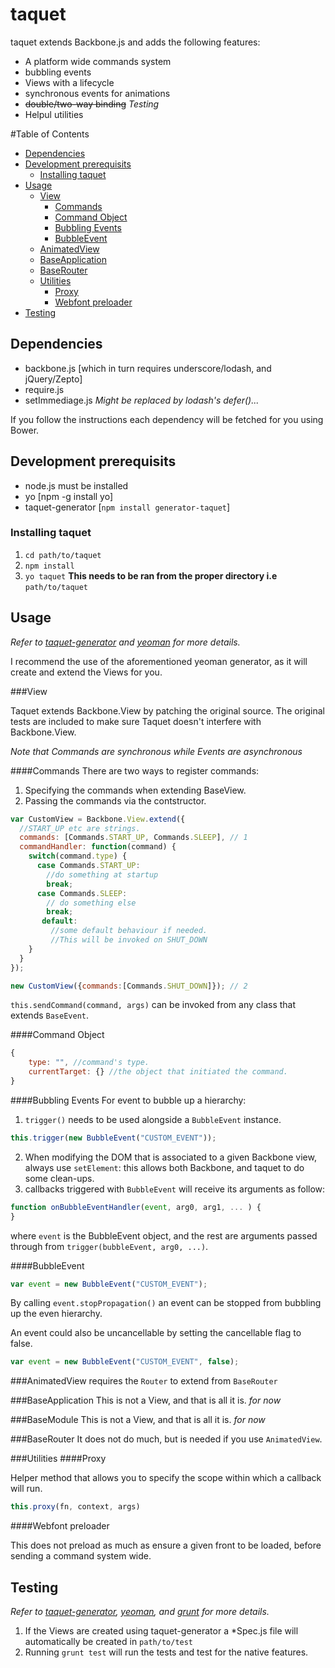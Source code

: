 # taquet

taquet extends Backbone.js and adds the following features:

- A platform wide commands system
- bubbling events
- Views with a lifecycle
- synchronous events for animations
- ~~double/two-way binding~~ _Testing_
- Helpul utilities

#Table of Contents
- [Dependencies](#dependencies)
- [Development prerequisits](#development-prerequisits)
	- [Installing taquet](#installing-taquet)
- [Usage](#usage)
	- [View](#view)
		- [Commands](#commands)
		- [Command Object](#command-object)
		- [Bubbling Events](#bubbling-events)
		- [BubbleEvent](#bubbleevent)
	- [AnimatedView](#animatedview)
	- [BaseApplication](#baseapplication)
	- [BaseRouter](#baserouter)
	- [Utilities](#utilities)
		- [Proxy](#proxy)
		- [Webfont preloader](#webfont-preloader)
- [Testing](#testing)

## Dependencies

* backbone.js [which in turn requires underscore/lodash, and jQuery/Zepto]
* require.js
* setImmediage.js _Might be replaced by lodash's defer()..._

If you follow the instructions each dependency will be fetched for you using Bower.

## Development prerequisits

* node.js must be installed
* yo [npm -g install yo]
* taquet-generator [`npm install generator-taquet`]

### Installing taquet

1. `cd path/to/taquet`
2. `npm install`
3. `yo taquet` __This needs to be ran from the proper directory i.e__ `path/to/taquet`

## Usage

_Refer to [taquet-generator](https://github.com/stilva/taquet-generator) and  [yeoman](http://yeoman.io/) for more details._

I recommend the use of the aforementioned yeoman generator, as it will create and extend the Views for you.

###View

Taquet extends Backbone.View by patching the original source.
The original tests are included to make sure Taquet doesn't interfere with Backbone.View.

_Note that Commands are synchronous while Events are asynchronous_

####Commands
There are two ways to register commands:

1. Specifying the commands when extending BaseView.
2. Passing the commands via the contstructor.

```js
var CustomView = Backbone.View.extend({
  //START_UP etc are strings.
  commands: [Commands.START_UP, Commands.SLEEP], // 1
  commandHandler: function(command) {
    switch(command.type) {
      case Commands.START_UP:
        //do something at startup
        break;
      case Commands.SLEEP:
        // do something else
        break;
       default:
         //some default behaviour if needed.
         //This will be invoked on SHUT_DOWN
    }
  }
});

new CustomView({commands:[Commands.SHUT_DOWN]}); // 2
```

`this.sendCommand(command, args)` can be invoked from any class that extends `BaseEvent`.

####Command Object
```js
{
	type: "", //command's type.
	currentTarget: {} //the object that initiated the command.
}
```

####Bubbling Events
For event to bubble up a hierarchy:

1. `trigger()` needs to be used alongside a `BubbleEvent` instance.

```js
this.trigger(new BubbleEvent("CUSTOM_EVENT"));
```
2. When modifying the DOM that is associated to a given Backbone view, always use `setElement`: this allows both Backbone,
and taquet to do some clean-ups.
3. callbacks triggered with `BubbleEvent` will receive its arguments as follow:

```js
function onBubbleEventHandler(event, arg0, arg1, ... ) {
}
```

where `event` is the BubbleEvent object, and the rest are arguments passed through from `trigger(bubbleEvent, arg0, ...)`.

####BubbleEvent

```js
var event = new BubbleEvent("CUSTOM_EVENT");
```

By calling `event.stopPropagation()` an event can be stopped from bubbling up the even hierarchy.

An event could also be uncancellable by setting the cancellable flag to false.

```js
var event = new BubbleEvent("CUSTOM_EVENT", false);
```
###AnimatedView
requires the `Router` to extend from `BaseRouter`

###BaseApplication
This is not a View, and that is all it is. _for now_

###BaseModule
This is not a View, and that is all it is. _for now_

###BaseRouter
It does not do much, but is needed if you use `AnimatedView`.

###Utilities
####Proxy

Helper method that allows you to specify the scope within which a callback will run.

```js
this.proxy(fn, context, args)
```

####Webfont preloader

This does not preload as much as ensure a given front to be loaded, before sending a command system wide.

## Testing
_Refer to [taquet-generator](https://github.com/stilva/taquet-generator), [yeoman](http://yeoman.io/), and [grunt](http://www.gruntjs.com) for more details._

1. If the Views are created using taquet-generator a *Spec.js file will automatically be created in `path/to/test`
2. Running `grunt test` will run the tests and test for the native features.
